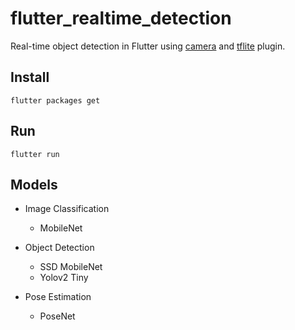 # flutter_realtime_detection

Real-time object detection in Flutter using [camera](https://pub.dartlang.org/packages/camera) and [tflite](https://pub.dartlang.org/packages/tflite) plugin.

## Install

```
flutter packages get
```

## Run

```
flutter run
```

## Models

- Image Classification

  - MobileNet

- Object Detection

  - SSD MobileNet
  - Yolov2 Tiny

- Pose Estimation
  - PoseNet
